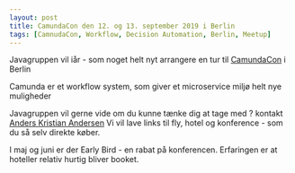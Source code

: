 ```yaml
---
layout: post
title: CamundaCon den 12. og 13. september 2019 i Berlin
tags: [CamnudaCon, Workflow, Decision Automation, Berlin, Meetup]
---
```


Javagruppen vil iår - som noget helt nyt arrangere en tur til [CamundaCon](https://camunda.com/events/camundacon/) i Berlin

Camunda er et workflow system, som giver et microservice miljø helt nye muligheder

Javagruppen vil gerne vide om du kunne tænke dig at tage med ? kontakt [Anders Kristian Andersen](mailto:anders.kristian.andersen@javagruppen.dk)
Vi vil lave links til fly, hotel og konference - som du så selv direkte køber.

I maj og juni er der Early Bird - en rabat på konferencen. Erfaringen er at hoteller relativ hurtig bliver booket.


 
